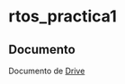 # rtos_practica1

## Documento
Documento de [Drive](https://docs.google.com/document/d/1-LDxYPmrpqnJAwuvco5Y3MQvH8jeBAcUX9wToo6aOIQ/edit?usp=sharing)
